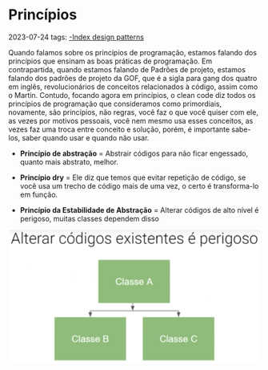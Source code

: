 # Princípios
2023-07-24
tags: [-Index design patterns](-Index%20design%20patterns.md)

Quando falamos sobre os princípios de programação, estamos falando dos princípios que ensinam as boas práticas de programação. Em contrapartida, quando estamos falando de Padrões de projeto, estamos falando dos padrões de projeto da GOF, que é a sigla para gang dos quatro em inglês, revolucionários de conceitos relacionados à código, assim como o Martin.
Contudo, focando agora em princípios, o clean code diz todos os princípios de programação que consideramos como primordiais, novamente, são princípios, não regras, você faz o que você quiser com ele, as vezes por motivos pessoais, você nem mesmo usa esses conceitos, as vezes faz uma troca entre conceito e solução, porém, é importante sabe-los, saber quando usar e quando não usar.

* **Princípio de abstração** = Abstrair códigos para não ficar engessado, quanto mais abstrato, melhor.

* **Princípio dry** = Ele diz que temos que evitar repetição de código, se você usa um trecho de código mais de uma vez, o certo é transforma-lo em função.

* **Princípio da Estabilidade de Abstração** = Alterar códigos de alto nível é perigoso, muitas classes dependem disso

![](img/OCP-ImageCLass.png)
